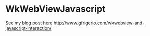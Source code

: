 # WkWebViewJavascript

See my blog post here http://www.gfrigerio.com/wkwebview-and-javascript-interaction/
